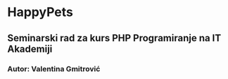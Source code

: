 # HappyPets
## Seminarski rad za kurs PHP Programiranje na IT Akademiji
### Autor: Valentina Gmitrović